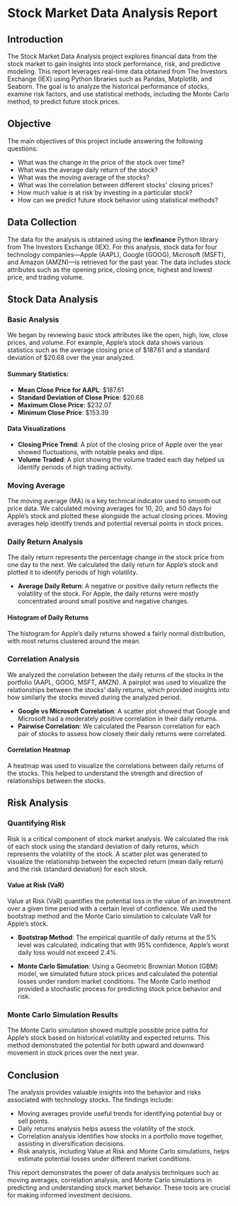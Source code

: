 # Stock Market Data Analysis Report

## Introduction
The Stock Market Data Analysis project explores financial data from the stock market to gain insights into stock performance, risk, and predictive modeling. This report leverages real-time data obtained from The Investors Exchange (IEX) using Python libraries such as Pandas, Matplotlib, and Seaborn. The goal is to analyze the historical performance of stocks, examine risk factors, and use statistical methods, including the Monte Carlo method, to predict future stock prices.

## Objective
The main objectives of this project include answering the following questions:
- What was the change in the price of the stock over time?
- What was the average daily return of the stock?
- What was the moving average of the stocks?
- What was the correlation between different stocks' closing prices?
- How much value is at risk by investing in a particular stock?
- How can we predict future stock behavior using statistical methods?

## Data Collection
The data for the analysis is obtained using the **iexfinance** Python library from The Investors Exchange (IEX). For this analysis, stock data for four technology companies—Apple (AAPL), Google (GOOG), Microsoft (MSFT), and Amazon (AMZN)—is retrieved for the past year. The data includes stock attributes such as the opening price, closing price, highest and lowest price, and trading volume.

## Stock Data Analysis

### Basic Analysis
We began by reviewing basic stock attributes like the open, high, low, close prices, and volume. For example, Apple’s stock data shows various statistics such as the average closing price of $187.61 and a standard deviation of $20.68 over the year analyzed.

#### Summary Statistics:
- **Mean Close Price for AAPL**: $187.61
- **Standard Deviation of Close Price**: $20.68
- **Maximum Close Price**: $232.07
- **Minimum Close Price**: $153.39

#### Data Visualizations
- **Closing Price Trend**: A plot of the closing price of Apple over the year showed fluctuations, with notable peaks and dips.
- **Volume Traded**: A plot showing the volume traded each day helped us identify periods of high trading activity.

### Moving Average
The moving average (MA) is a key technical indicator used to smooth out price data. We calculated moving averages for 10, 20, and 50 days for Apple’s stock and plotted these alongside the actual closing prices. Moving averages help identify trends and potential reversal points in stock prices.

### Daily Return Analysis
The daily return represents the percentage change in the stock price from one day to the next. We calculated the daily return for Apple’s stock and plotted it to identify periods of high volatility.

- **Average Daily Return**: A negative or positive daily return reflects the volatility of the stock. For Apple, the daily returns were mostly concentrated around small positive and negative changes.

#### Histogram of Daily Returns
The histogram for Apple’s daily returns showed a fairly normal distribution, with most returns clustered around the mean.

### Correlation Analysis
We analyzed the correlation between the daily returns of the stocks in the portfolio (AAPL, GOOG, MSFT, AMZN). A pairplot was used to visualize the relationships between the stocks' daily returns, which provided insights into how similarly the stocks moved during the analyzed period.

- **Google vs Microsoft Correlation**: A scatter plot showed that Google and Microsoft had a moderately positive correlation in their daily returns.
- **Pairwise Correlation**: We calculated the Pearson correlation for each pair of stocks to assess how closely their daily returns were correlated.

#### Correlation Heatmap
A heatmap was used to visualize the correlations between daily returns of the stocks. This helped to understand the strength and direction of relationships between the stocks.

## Risk Analysis

### Quantifying Risk
Risk is a critical component of stock market analysis. We calculated the risk of each stock using the standard deviation of daily returns, which represents the volatility of the stock. A scatter plot was generated to visualize the relationship between the expected return (mean daily return) and the risk (standard deviation) for each stock.

#### Value at Risk (VaR)
Value at Risk (VaR) quantifies the potential loss in the value of an investment over a given time period with a certain level of confidence. We used the bootstrap method and the Monte Carlo simulation to calculate VaR for Apple’s stock.

- **Bootstrap Method**: The empirical quantile of daily returns at the 5% level was calculated, indicating that with 95% confidence, Apple’s worst daily loss would not exceed 2.4%.
  
- **Monte Carlo Simulation**: Using a Geometric Brownian Motion (GBM) model, we simulated future stock prices and calculated the potential losses under random market conditions. The Monte Carlo method provided a stochastic process for predicting stock price behavior and risk.

### Monte Carlo Simulation Results
The Monte Carlo simulation showed multiple possible price paths for Apple’s stock based on historical volatility and expected returns. This method demonstrated the potential for both upward and downward movement in stock prices over the next year.

## Conclusion
The analysis provides valuable insights into the behavior and risks associated with technology stocks. The findings include:
- Moving averages provide useful trends for identifying potential buy or sell points.
- Daily returns analysis helps assess the volatility of the stock.
- Correlation analysis identifies how stocks in a portfolio move together, assisting in diversification decisions.
- Risk analysis, including Value at Risk and Monte Carlo simulations, helps estimate potential losses under different market conditions.

This report demonstrates the power of data analysis techniques such as moving averages, correlation analysis, and Monte Carlo simulations in predicting and understanding stock market behavior. These tools are crucial for making informed investment decisions.

